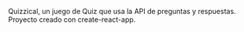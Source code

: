 Quizzical, un juego de Quiz que usa la API de preguntas y respuestas.
Proyecto creado con create-react-app.